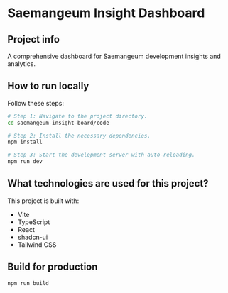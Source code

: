 # Saemangeum Insight Dashboard

## Project info

A comprehensive dashboard for Saemangeum development insights and analytics.

## How to run locally

Follow these steps:

```sh
# Step 1: Navigate to the project directory.
cd saemangeum-insight-board/code

# Step 2: Install the necessary dependencies.
npm install

# Step 3: Start the development server with auto-reloading.
npm run dev
```

## What technologies are used for this project?

This project is built with:

- Vite
- TypeScript
- React
- shadcn-ui
- Tailwind CSS

## Build for production

```sh
npm run build
```
